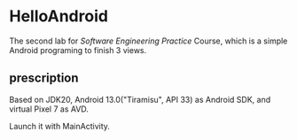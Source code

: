 # HelloAndroid
The second lab for *Software Engineering Practice* Course, which is a simple Android programing to finish 3 views.

## prescription
Based on JDK20, Android 13.0("Tiramisu", API 33) as Android SDK, and virtual Pixel 7 as AVD.

Launch it with MainActivity.
